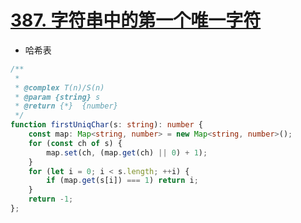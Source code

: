 
# [387. 字符串中的第一个唯一字符](https://leetcode-cn.com/problems/first-unique-character-in-a-string/)

- 哈希表

```ts
/**
 *
 * @complex T(n)/S(n)
 * @param {string} s
 * @return {*}  {number}
 */
function firstUniqChar(s: string): number {
    const map: Map<string, number> = new Map<string, number>();
    for (const ch of s) {
        map.set(ch, (map.get(ch) || 0) + 1);
    }
    for (let i = 0; i < s.length; ++i) {
        if (map.get(s[i]) === 1) return i;
    }
    return -1;
};
```
